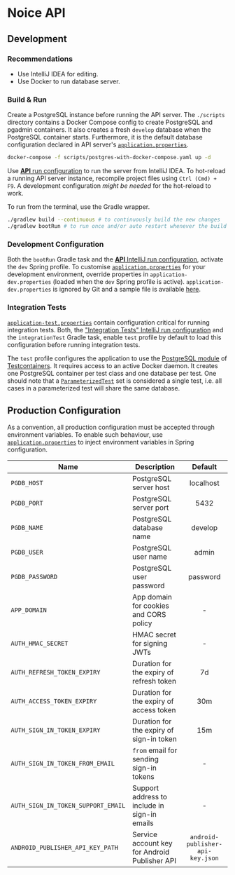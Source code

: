 # Noice API

## Development

### Recommendations

- Use IntelliJ IDEA for editing.
- Use Docker to run database server.

### Build & Run

Create a PostgreSQL instance before running the API server. The `./scripts` directory contains a
Docker Compose config to create PostgreSQL and pgadmin containers. It also creates a fresh `develop`
database when the PostgreSQL container starts. Furthermore, it is the default database configuration
declared in API server's [`application.properties`](src/main/resources/application.properties).

```sh
docker-compose -f scripts/postgres-with-docker-compose.yaml up -d
```

Use [**API** run configuration](.idea/runConfigurations/API.xml) to run the server from IntelliJ
IDEA. To hot-reload a running API server instance, recompile project files using `Ctrl (Cmd) + F9`.
A development configuration _might be needed_ for the hot-reload to work.

To run from the terminal, use the Gradle wrapper.

```sh
./gradlew build --continuous # to continuously build the new changes
./gradlew bootRun # to run once and/or auto restart whenever the build mutates
```

### Development Configuration

Both the `bootRun` Gradle task and the [**API** IntelliJ run
configuration](.idea/runConfigurations/API.xml), activate the `dev` Spring profile. To customise
[`application.properties`](src/main/resources/application.properties) for your development
environment, override properties in `application-dev.properties` (loaded when the `dev` Spring
profile is active). `application-dev.properties` is ignored by Git and a sample file is available
[here](src/main/resources/application-dev.properties.sample).

### Integration Tests

[`application-test.properties`](src/integrationTest/resources/application-test.properties) contain
configuration critical for running integration tests. Both, the ["Integration Tests" IntelliJ run
configuration](.idea/runConfigurations/Integration_Tests.xml) and the `integrationTest` Gradle task,
enable `test` profile by default to load this configuration before running integration tests.

The `test` profile configures the application to use the [PostgreSQL
module](https://www.testcontainers.org/modules/databases/postgres/) of
[Testcontainers](https://www.testcontainers.org). It requires access to an active Docker daemon. It
creates one PostgreSQL container per test class and one database per test. One should note that a
[`ParameterizedTest`](https://junit.org/junit5/docs/current/user-guide/#writing-tests-parameterized-tests)
set is considered a single test, i.e. all cases in a parameterized test will share the same
database.

## Production Configuration

As a convention, all production configuration must be accepted through environment variables. To
enable such behaviour, use [`application.properties`](src/main/resources/application.properties) to
inject environment variables in Spring configuration.

| Name                               | Description                                   |             Default              |
| ---------------------------------- | --------------------------------------------- | :------------------------------: |
| `PGDB_HOST`                        | PostgreSQL server host                        |            localhost             |
| `PGDB_PORT`                        | PostgreSQL server port                        |               5432               |
| `PGDB_NAME`                        | PostgreSQL database name                      |             develop              |
| `PGDB_USER`                        | PostgreSQL user name                          |              admin               |
| `PGDB_PASSWORD`                    | PostgreSQL user password                      |             password             |
| `APP_DOMAIN`                       | App domain for cookies and CORS policy        |                -                 |
| `AUTH_HMAC_SECRET`                 | HMAC secret for signing JWTs                  |                -                 |
| `AUTH_REFRESH_TOKEN_EXPIRY`        | Duration for the expiry of refresh token      |                7d                |
| `AUTH_ACCESS_TOKEN_EXPIRY`         | Duration for the expiry of access token       |               30m                |
| `AUTH_SIGN_IN_TOKEN_EXPIRY`        | Duration for the expiry of sign-in token      |               15m                |
| `AUTH_SIGN_IN_TOKEN_FROM_EMAIL`    | `from` email for sending sign-in tokens       |                -                 |
| `AUTH_SIGN_IN_TOKEN_SUPPORT_EMAIL` | Support address to include in sign-in emails  |                -                 |
| `ANDROID_PUBLISHER_API_KEY_PATH`   | Service account key for Android Publisher API | `android-publisher-api-key.json` |
